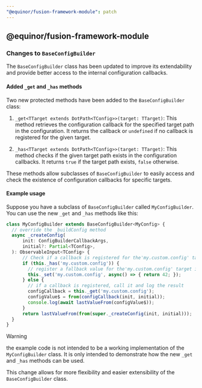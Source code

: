 ```yaml
---
"@equinor/fusion-framework-module": patch
---
```


## @equinor/fusion-framework-module

### Changes to `BaseConfigBuilder`

The `BaseConfigBuilder` class has been updated to improve its extendability and provide better access to the internal configuration callbacks.

#### Added `_get` and `_has` methods

Two new protected methods have been added to the `BaseConfigBuilder` class:

1. `_get<TTarget extends DotPath<TConfig>>(target: TTarget)`: This method retrieves the configuration callback for the specified target path in the configuration. It returns the callback or `undefined` if no callback is registered for the given target.

2. `_has<TTarget extends DotPath<TConfig>>(target: TTarget)`: This method checks if the given target path exists in the configuration callbacks. It returns `true` if the target path exists, `false` otherwise.

These methods allow subclasses of `BaseConfigBuilder` to easily access and check the existence of configuration callbacks for specific targets.

#### Example usage

Suppose you have a subclass of `BaseConfigBuilder` called `MyConfigBuilder`. You can use the new `_get` and `_has` methods like this:

```typescript
class MyConfigBuilder extends BaseConfigBuilder<MyConfig> {
  // override the _buildConfig method
  async _createConfig(
      init: ConfigBuilderCallbackArgs,
      initial?: Partial<TConfig>,
  ): ObservableInput<TConfig> {
      // Check if a callback is registered for the'my.custom.config' target
      if (this._has('my.custom.config')) {
        // register a fallback value for the'my.custom.config' target if no callback is registered
        this._set('my.custom.config', async() => { return 42; });
      } else {
        // if a callback is registered, call it and log the result
        configCallback = this._get('my.custom.config');
        configValue$ = from(configCallback(init, initial));
        console.log(await lastValueFrom(configValue$));
      }
      return lastValueFrom(from(super._createConfig(init, initial)));
  }
}
```

> [!WARNING]
> the example code is not intended to be a working implementation of the `MyConfigBuilder` class. It is only intended to demonstrate how the new `_get` and `_has` methods can be used.

This change allows for more flexibility and easier extensibility of the `BaseConfigBuilder` class.
